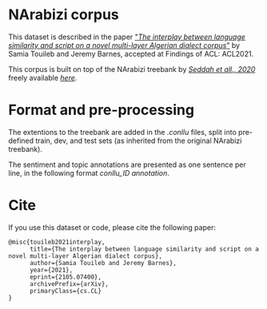 # NArabizi corpus

This dataset is described in the paper ["*The interplay between language similarity and script on a novel multi-layer Algerian dialect corpus*"](https://arxiv.org/abs/2105.07400) by Samia Touileb and Jeremy Barnes, accepted at Findings of ACL: ACL2021.

This corpus is built on top of the NArabizi treebank by [*Seddah et all., 2020*](https://www.aclweb.org/anthology/2020.acl-main.107/) freely available [*here*](https://parsiti.github.io/NArabizi/). 

# Format and pre-processing

The extentions to the treebank are added in the *.conllu* files, split into pre-defined train, dev, and test sets (as inherited from the original NArabizi treebank). 

The sentiment and topic annotations are presented as one sentence per line, in the following format *conllu_ID annotation*.


# Cite

If you use this dataset or code, please cite the following paper:

```
@misc{touileb2021interplay,
      title={The interplay between language similarity and script on a novel multi-layer Algerian dialect corpus}, 
      author={Samia Touileb and Jeremy Barnes},
      year={2021},
      eprint={2105.07400},
      archivePrefix={arXiv},
      primaryClass={cs.CL}
}
```
